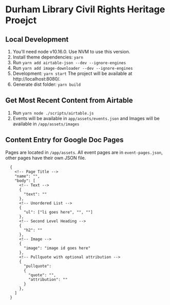 # Durham Library Civil Rights Heritage Proejct

## Local Development
1. You'll need node v10.16.0. Use NVM to use this version.
1. Install theme dependencies: `yarn`
1. Run `yarn add airtable-json --dev --ignore-engines`
1. Run `yarn add image-downloader --dev --ignore-engines`
1. Development: `yarn start`
The project will be available at http://localhost:8080/.
1. Generate dist folder: `yarn build`

## Get Most Recent Content from Airtable
1. Run `yarn node ./scripts/airtable.js`
1. Events will be available in `app/assets/events.json` and Images will be available
in `/app/assets/images`

## Content Entry for Google Doc Pages
Pages are located in `/app/assets`. All event pages are in `event-pages.json`, other pages have their own JSON file.
```
  {
    <!-- Page Title -->
    "name": "",
    "body": [
      <!-- Text -->
      {
        "text": ""
      },
      <!-- Unordered List -->
      {
        "ul": ["li goes here", "", ""]
      },
      <!-- Second Level Heading -->
      {
        "h2": ""
      },
      <!-- Image -->
      {
        "image": "image id goes here"
      },
      <!-- Pullquote with optional attribution -->
      {
        "pullquote":
        {
          "quote": "",
          "attribution": ""
        }
      },
    ]
  }
```
